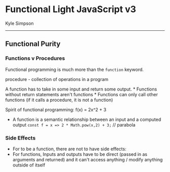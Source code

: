 # Functional Light JavaScript v3
Kyle Simpson
___

## Functional Purity

### Functions v Procedures

Functional programming is much more than the `function` keyword.

procedure - collection of operations in a program

A function has to take in some input and return some output.
    * Functions without return statements aren't functions
    * Functions can only call other functions (if it calls a procedure, it is not a function)

Spirit of functional programming:
f(x) = 2x^2 + 3
* A function is a semantic relationship between an input and a computed output
`const f = x => 2 * Math.pow(x,2) + 3;`
// parabola


### Side Effects
* For to be a function, there are not to have side effects:
* For functions, Inputs and outputs have to be direct (passed in as arguments and returned) and it can't access anything / modify anything outside of itself
